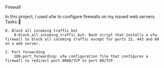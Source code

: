 Firewall

In this project, I used ufw to configure firewalls on my issued web servers.
Tasks 📃

    0. Block all incoming traffic but
        0-block_all_incoming_traffic_but: Bash script that installs a ufw firewall to block all incoming traffic except for ports 22, 443 and 80 on a web server.

    2. Port forwarding
        100-port_forwarding: ufw configuration file that configures a firewall to redirect port 8080/TCP to port 80/TCP.

